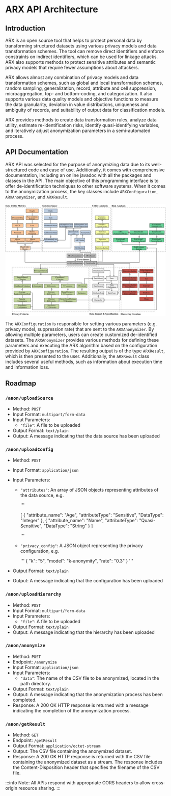 # ARX API Architecture

## Introduction

ARX is an open source tool that helps to protect personal data by transforming structured datasets using various privacy models and data transformation schemes. The tool can remove direct identifiers and enforce constraints on indirect identifiers, which can be used for linkage attacks. ARX also supports methods to protect sensitive attributes and semantic privacy models that require fewer assumptions about attackers.

ARX allows almost any combination of privacy models and data transformation schemes, such as global and local transformation schemes, random sampling, generalization, record, attribute and cell suppression, microaggregation, top- and bottom-coding, and categorization. It also supports various data quality models and objective functions to measure the data granularity, deviation in value distributions, uniqueness and ambiguity of records, and suitability of output data for classification models.

ARX provides methods to create data transformation rules, analyze data utility, estimate re-identification risks, identify quasi-identifying variables, and iteratively adjust anonymization parameters in a semi-automated process.

## API Documentation

ARX API was selected for the purpose of anonymizing data due to its well-structured code and ease of use. Additionally, it comes with comprehensive documentation, including an online javadoc with all the packages and classes in the API. The main objective of this programming interface is to offer de-identification techniques to other software systems. When it comes to the anonymization process, the key classes include `ARXConfiguration`, `ARXAnonymizer`, and `ARXResult`.

![](../img/arch/arx-uml.png)

The `ARXConfiguration` is responsible for setting various parameters (e.g. privacy model, suppression rate) that are sent to the `ARXAnonymizer`. By allowing multiple parameters, users can create customized de-identified datasets. The `ARXAnonymizer` provides various methods for defining these parameters and executing the ARX algorithm based on the configuration provided by `ARXConfiguration`. The resulting output is of the type `ARXResult`, which is then presented to the user. Additionally, the `ARXResult` class includes several useful methods, such as information about execution time and information loss.

## Roadmap

### `/anon/uploadSource`

- Method: `POST`
- Input Format: `multipart/form-data`
- Input Parameters:
  - `"file"`: A file to be uploaded
- Output Format: `text/plain`
- Output: A message indicating that the data source has been uploaded

### `/anon/uploadConfig`

- Method: `POST`
- Input Format: `application/json`
- Input Parameters:

  - `"attributes"`: An array of JSON objects representing attributes of the data source, e.g.

    '''

    [
    {
    "attribute_name": "Age",
    "attributeType": "Sensitive",
    "DataType": "Integer"
    },
    {
    "attribute_name": "Name",
    "attributeType": "Quasi-Sensitive",
    "DataType": "String"
    }
    ]

    '''

  - `"privacy_config"`: A JSON object representing the privacy configuration, e.g.

    '''
    {
    "k": "5",
    "model": "k-anonymity",
    "rate": "0.3"
    }
    '''

- Output Format: `text/plain`
- Output: A message indicating that the configuration has been uploaded

### `/anon/uploadHierarchy`

- Method: `POST`
- Input Format: `multipart/form-data`
- Input Parameters:
  - `"file"`: A file to be uploaded
- Output Format: `text/plain`
- Output: A message indicating that the hierarchy has been uploaded

### `/anon/anonymize`

- Method: `POST`
- Endpoint: `/anonymize`
- Input Format: `application/json`
- Input Parameters:
  - `"data"`: The name of the CSV file to be anonymized, located in the path directory.
- Output Format: `text/plain`
- Output: A message indicating that the anonymization process has been completed.
- Response: A 200 OK HTTP response is returned with a message indicating the completion of the anonymization process.

### `/anon/getResult`

- Method: `GET`
- Endpoint: `/getResult`
- Output Format: `application/octet-stream`
- Output: The CSV file containing the anonymized dataset.
- Response: A 200 OK HTTP response is returned with the CSV file containing the anonymized dataset as a stream. The response includes the Content-Disposition header that specifies the filename of the CSV file.

:::info
Note: All APIs respond with appropriate CORS headers to allow cross-origin resource sharing.
:::
